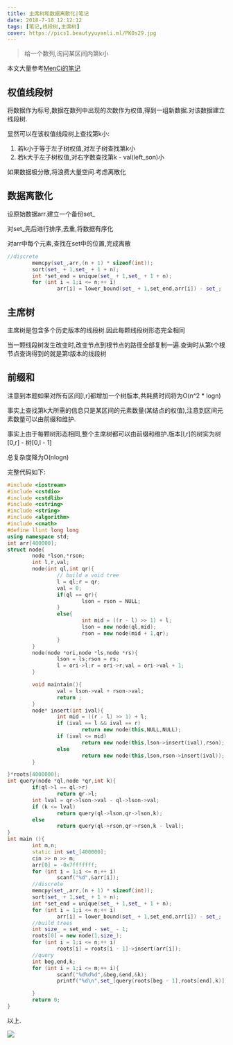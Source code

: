 ```yaml
---
title: 主席树和数据离散化|笔记
date: 2018-7-18 12:12:12
tags: [笔记,线段树,主席树]
cover: https://pics1.beautyyuyanli.ml/PKOs29.jpg
---
```


> 给一个数列,询问某区间内第k小

本文大量参考[MenCi的笔记](https://oi.men.ci/chairman-tree-notes/)

## 权值线段树

将数据作为标号,数据在数列中出现的次数作为权值,得到一组新数据.对该数据建立线段树.

显然可以在该权值线段树上查找第k小:

1. 若k小于等于左子树权值,对左子树查找第k小
2. 若k大于左子树权值,对右字数查找第k - val(left_son)小

如果数据极分散,将浪费大量空间.考虑离散化

##  数据离散化

设原始数据arr.建立一个备份set_

对set_先后进行排序,去重,将数据有序化

对arr中每个元素,查找在set中的位置,完成离散

```c++
//discrete
        memcpy(set_,arr,(n + 1) * sizeof(int));
        sort(set_ + 1,set_ + 1 + n);
        int *set_end = unique(set_ + 1,set_ + 1 + n);
        for (int i = 1;i <= n;++ i)
                arr[i] = lower_bound(set_ + 1,set_end,arr[i]) - set_;
```

##  主席树

主席树是包含多个历史版本的线段树.因此每颗线段树形态完全相同

当一颗线段树发生改变时,改变节点到根节点的路径全部复制一遍.查询时从第t个根节点查询得到的就是第t版本的线段树

## 前缀和

注意到本题如果对所有区间[l,r]都增加一个树版本,共耗费时间将为O(n^2 * logn)

事实上查找第k大所需的信息只是某区间的元素数量(某结点的权值),注意到区间元素数量可以由前缀和维护.

事实上由于每颗树形态相同,整个主席树都可以由前缀和维护.版本[l,r]的树实为树[0,r] - 树[0,l - 1]

总复杂度降为O(nlogn)

完整代码如下:

```c++
#include <iostream>
#include <cstdio>
#include <cstdlib>
#include <cstring>
#include <string>
#include <algorithm>
#include <cmath>
#define llint long long
using namespace std;
int arr[400000];
struct node{
        node *lson,*rson;
        int l,r,val;
        node(int ql,int qr){
                // build a void tree
                l = ql;r = qr;
                val = 0;
                if(ql == qr){
                        lson = rson = NULL;
                }
                else{
                        int mid = ((r - l) >> 1) + l;
                        lson = new node(ql,mid);
                        rson = new node(mid + 1,qr);
                }
        }
        node(node *ori,node *ls,node *rs){
                lson = ls;rson = rs;
                l = ori->l;r = ori->r;val = ori->val + 1;
        }

        void maintain(){
                val = lson->val + rson->val;
                return ;
        }
        node* insert(int ival){
                int mid = ((r - l) >> 1) + l;
                if (ival == l && ival == r)
                        return new node(this,NULL,NULL);
                if (ival <= mid)
                        return new node(this,lson->insert(ival),rson);
                else 
                        return new node(this,lson,rson->insert(ival));
        }

}*roots[4000000];
int query(node *ql,node *qr,int k){
        if(ql->l == ql->r)
                return qr->l;
        int lval = qr->lson->val - ql->lson->val;
        if (k <= lval)
                return query(ql->lson,qr->lson,k);
        else
                return query(ql->rson,qr->rson,k - lval);
}
int main (){
        int m,n;
        static int set_[400000];
        cin >> n >> m;
        arr[0] = -0x7fffffff;
        for (int i = 1;i <= n;++ i)
                scanf("%d",&arr[i]);
        //discrete
        memcpy(set_,arr,(n + 1) * sizeof(int));
        sort(set_ + 1,set_ + 1 + n);
        int *set_end = unique(set_ + 1,set_ + 1 + n);
        for (int i = 1;i <= n;++ i)
                arr[i] = lower_bound(set_ + 1,set_end,arr[i]) - set_;
        //build trees
        int size_ = set_end - set_ - 1;
        roots[0] = new node(1,size_);
        for (int i = 1;i <= n;++ i)
                roots[i] = roots[i - 1]->insert(arr[i]);
        //query
        int beg,end,k;
        for (int i = 1;i <= m;++ i){
                scanf("%d%d%d",&beg,&end,&k);
                printf("%d\n",set_[query(roots[beg - 1],roots[end],k)]);

        }
        return 0;
}

```

以上.

![](https://pics1.beautyyuyanli.ml/PKOs29.jpg)